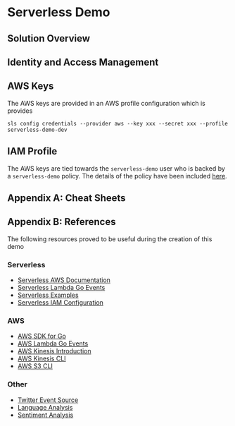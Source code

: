 # Serverless Demo

## Solution Overview

## Identity and Access Management

## AWS Keys
The AWS keys are provided in an AWS profile configuration which is provides
```
sls config credentials --provider aws --key xxx --secret xxx --profile serverless-demo-dev
``` 

## IAM Profile
The AWS keys are tied towards the `serverless-demo` user who is backed by a `serverless-demo`
policy. The details of the policy have been included [here](./serverless-demo-policy).

## Appendix A: Cheat Sheets

## Appendix B: References
The following resources proved to be useful during the creation of this demo

### Serverless
* [Serverless AWS Documentation](https://serverless.com/framework/docs/providers/aws/)
* [Serverless Lambda Go Events](https://serverless.com/blog/framework-example-golang-lambda-support/)
* [Serverless Examples](https://github.com/serverless/examples)
* [Serverless IAM Configuration](https://gist.github.com/ServerlessBot/7618156b8671840a539f405dea2704c8)

### AWS
* [AWS SDK for Go](https://docs.aws.amazon.com/sdk-for-go/v1/developer-guide/welcome.html)
* [AWS Lambda Go Events](https://github.com/aws/aws-lambda-go/tree/master/events)
* [AWS Kinesis Introduction](https://docs.aws.amazon.com/streams/latest/dev/key-concepts.html)
* [AWS Kinesis CLI](https://docs.aws.amazon.com/streams/latest/dev/fundamental-stream.html)
* [AWS S3 CLI]()

### Other
* [Twitter Event Source](https://github.com/awslabs/aws-serverless-twitter-event-source)
* [Language Analysis](https://github.com/chrisport/go-lang-detector)
* [Sentiment Analysis](https://github.com/cdipaolo/sentiment)

